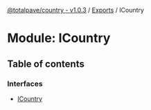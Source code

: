[@totalpave/country - v1.0.3](../README.md) / [Exports](../modules.md) / ICountry

# Module: ICountry

## Table of contents

### Interfaces

- [ICountry](../interfaces/ICountry.ICountry-1.md)
